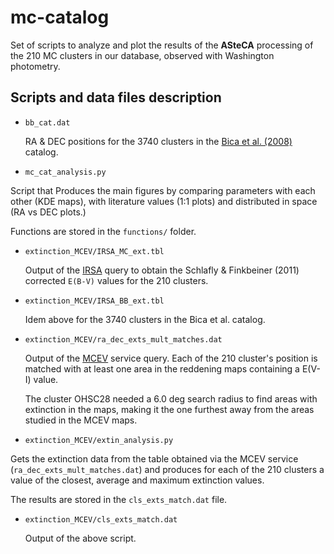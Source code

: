 # mc-catalog

Set of scripts to analyze and plot the results of the **ASteCA** processing of
the 210 MC clusters in our database, observed with Washington photometry.


## Scripts and data files description

* `bb_cat.dat`

  RA & DEC positions for the 3740 clusters in the
  [Bica et al. (2008)](http://cdsads.u-strasbg.fr/abs/2008MNRAS.389..678B)
  catalog.

* `mc_cat_analysis.py`

 Script that Produces the main figures by comparing parameters with each other
 (KDE maps), with literature values (1:1 plots) and distributed in space
 (RA vs DEC plots.)

 Functions are stored in the `functions/` folder.

* `extinction_MCEV/IRSA_MC_ext.tbl`

  Output of the [IRSA](http://irsa.ipac.caltech.edu/applications/DUST/) query to
  obtain the Schlafly & Finkbeiner (2011) corrected `E(B-V)` values for the 210
  clusters.

* `extinction_MCEV/IRSA_BB_ext.tbl`

  Idem above for the 3740 clusters in the Bica et al. catalog.

* `extinction_MCEV/ra_dec_exts_mult_matches.dat`

  Output of the [MCEV](http://dc.zah.uni-heidelberg.de/mcextinct/q/cone/form)
  service query. Each of the 210 cluster's position is matched with at least
  one area in the reddening maps containing a E(V-I) value.

  The cluster OHSC28 needed a 6.0 deg search radius to find areas with
  extinction in the maps, making it the one furthest away from the areas
  studied in the MCEV maps.

* `extinction_MCEV/extin_analysis.py`

 Gets the extinction data from the table obtained via the MCEV service
 (`ra_dec_exts_mult_matches.dat`) and produces for each of the 210 clusters a
 value of the closest, average and maximum extinction values.

 The results are stored in the `cls_exts_match.dat` file.

* `extinction_MCEV/cls_exts_match.dat`

  Output of the above script.
